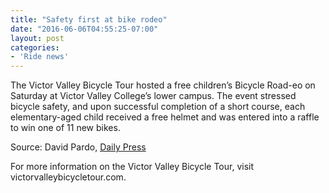 ```yaml
---
title: "Safety first at bike rodeo"
date: "2016-06-06T04:55:25-07:00"
layout: post
categories:
- 'Ride news'
---
```


The Victor Valley Bicycle Tour hosted a free children’s Bicycle Road-eo on Saturday at Victor Valley College’s lower campus. The event stressed bicycle safety, and upon successful completion of a short course, each elementary-aged child received a free helmet and was entered into a raffle to win one of 11 new bikes.

Source: David Pardo, [Daily Press](http://www.vvdailypress.com/)

For more information on the Victor Valley Bicycle Tour, visit victorvalleybicycletour.com.